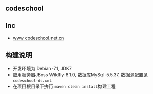 ## codeschool## Inc* <a href="http://www.codeschool.net.cn">www.codeschool.net.cn</a>## 构建说明* 开发环境为 Debian-7.1, JDK7* 应用服务器JBoss Wildfly-8.1.0, 数据库MySql-5.5.37, 数据源配置见 `codeschool-ds.xml`* 在项目根目录下执行 `maven clean install`构建工程